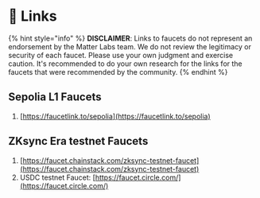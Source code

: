 # 🚰 Links

{% hint style="info" %}
**DISCLAIMER**: Links to faucets do not represent an endorsement by the Matter Labs team. We do not review the legitimacy or security of each faucet. Please use your own judgment and exercise caution. It's recommended to do your own research for the links for the faucets that were recommended by the community.
{% endhint %}

## Sepolia L1 Faucets

1. [https://faucetlink.to/sepolia](https://faucetlink.to/sepolia)

## ZKsync Era testnet Faucets

1. [https://faucet.chainstack.com/zksync-testnet-faucet](https://faucet.chainstack.com/zksync-testnet-faucet)
2. USDC testnet Faucet: [https://faucet.circle.com/](https://faucet.circle.com/)
